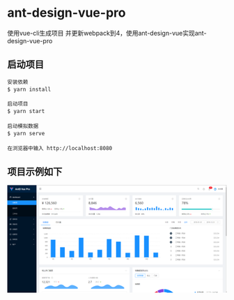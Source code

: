 # ant-design-vue-pro
使用vue-cli生成项目 并更新webpack到4，使用ant-design-vue实现ant-design-vue-pro

## 启动项目
```sh
安装依赖
$ yarn install

启动项目
$ yarn start

启动模拟数据
$ yarn serve

在浏览器中输入 http://localhost:8080
```

## 项目示例如下

<img src="./static/example.png"/>
